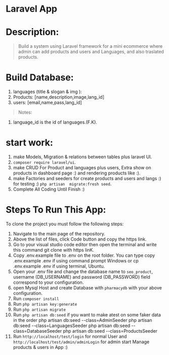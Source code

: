 # Laravel  App

# Description:
> Build a system using Laravel framework for a
> mini ecommerce where  admin can add products and users and Languages, and also traslated products. 

# Build Database: 
 1. languages (title & slogan & img ):
 2. Products: [name,description,image,lang_id]
 3. users: [email,name,pass,lang_id]
  >Notes:
   1. language_id is the id of languages.(F.K).
 
# start work:
 1. make Models, Migration & relations between tables plus laravel UI.
 2. `composer require laravel/ui`.
 3. make CRUD For Product and languages plus users, Extra show on products in  dashboard page :) and rendering products like :).
 6. make Factories and seeders for create products and users and langs :) for testing :) `php artisan  migrate:fresh seed`.
 7. Complete All Coding Until Finish :)


# Steps To Run This App:
  To clone the project you must follow the following steps:
  1. Navigate to the main page of the repository.
  2. Above the list of files, click Code button and copy the https link.
  3. Go to your visual studio code editor then open the terminal and write this command git clone with https linK.
  4. Copy .env.example file to .env on the root folder. You can type copy .env.example .env if using command prompt Windows or cp .env.example .env if using terminal, Ubuntu.
  5. Open your .env file and change the database name to `seo_product`, username (DB_USERNAME) and password (DB_PASSWORD) field correspond to your configuration.
  6. open Mysql Host and create Database with `pharmacydb` with your above configuration.
  6. Run `composer install`
  6. Run `php artisan key:generate`
  7. Run `php artisan migrate`
  8. Run `php artisan db:seed` if you want to make atest on some faker data in the order
       php artisan db:seed --class=AdminSeeder
       php artisan db:seed --class=LanguagesSeeder
       php artisan db:seed --class=DatabaseSeeder
       php artisan db:seed --class=ProductsSeeder                                                                           
  9. Run `http://localhost/test/login` for normal User and `http://localhost/test/admin/adminLogin` for admin start Manage products & users in App :) 
